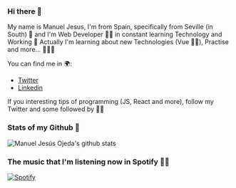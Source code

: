 ### Hi there 👋

My name is Manuel Jesus, I'm from Spain, specifically from Seville (in South) 🧡 and I'm Web Developer 👨‍💻 in constant learning Technology and Working 💪
Actually I'm learning about new Technologies (Vue 💚🚀), Practise and more... 👨‍💻💪

You can find me in 🌍:

- [Twitter](https://twitter.com/mjesusoj)
- [Linkedin](https://linkedin.com/in/mjesusoj)

If you interesting tips of programming (JS, React and more), follow my Twitter and some followed by 🤗💡

<!--
**mjesusoj/mjesusoj** is a ✨ _special_ ✨ repository because its `README.md` (this file) appears on your GitHub profile.

Here are some ideas to get you started:

- 🔭 I’m currently working on ...
- 🌱 I’m currently learning ...
- 👯 I’m looking to collaborate on ...
- 🤔 I’m looking for help with ...
- 💬 Ask me about ...
- 📫 How to reach me: ...
- 😄 Pronouns: ...
- ⚡ Fun fact: ...
-->

### Stats of my Github 🚀
![Manuel Jesús Ojeda's github stats](https://github-readme-stats.vercel.app/api?username=mjesusoj&show_icons=true&theme=dracula&hide_border=true)

### The music that I'm listening now in Spotify 🎵💡
[![Spotify](https://spotify-playing-now-nine.vercel.app/api/spotify)](https://open.spotify.com/user/jesusminecrafter)
